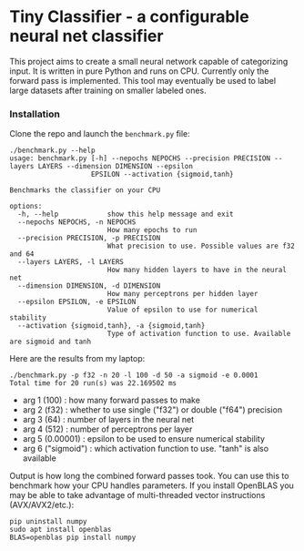 # Tiny Classifier - a configurable neural net classifier

This project aims to create a small neural network capable of categorizing input.  It is written in pure Python and runs on CPU.  Currently only the forward pass is implemented.  This tool may eventually be used to label large datasets after training on smaller labeled ones.

### Installation


Clone the repo and launch the `benchmark.py` file:
```
./benchmark.py --help
usage: benchmark.py [-h] --nepochs NEPOCHS --precision PRECISION --layers LAYERS --dimension DIMENSION --epsilon
                    EPSILON --activation {sigmoid,tanh}

Benchmarks the classifier on your CPU

options:
  -h, --help            show this help message and exit
  --nepochs NEPOCHS, -n NEPOCHS
                        How many epochs to run
  --precision PRECISION, -p PRECISION
                        What precision to use. Possible values are f32 and 64
  --layers LAYERS, -l LAYERS
                        How many hidden layers to have in the neural net
  --dimension DIMENSION, -d DIMENSION
                        How many perceptrons per hidden layer
  --epsilon EPSILON, -e EPSILON
                        Value of epsilon to use for numerical stability
  --activation {sigmoid,tanh}, -a {sigmoid,tanh}
                        Type of activation function to use. Available are sigmoid and tanh
```
Here are the results from my laptop:
```
./benchmark.py -p f32 -n 20 -l 100 -d 50 -a sigmoid -e 0.0001
Total time for 20 run(s) was 22.169502 ms
```

* arg 1 (100) : how many forward passes to make
* arg 2 (f32) : whether to use single ("f32") or double ("f64") precision
* arg 3 (64) : number of layers in the neural net
* arg 4 (512) : number of perceptrons per layer
* arg 5 (0.00001) : epsilon to be used to ensure numerical stability
* arg 6 ("sigmoid") : which activation function to use.  "tanh" is also available

Output is how long the combined forward passes took.  You can use this to benchmark how your CPU handles parameters.  If you install OpenBLAS you may be able to take advantage of multi-threaded vector instructions (AVX/AVX2/etc.):

```
pip uninstall numpy
sudo apt install openblas
BLAS=openblas pip install numpy
```
